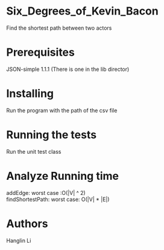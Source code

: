 # Six_Degrees_of_Kevin_Bacon
Find the shortest path between two actors

# Prerequisites
JSON-simple 1.1.1 (There is one in the lib director)

# Installing
Run the program with the path of the csv file

# Running the tests
Run the unit test class

# Analyze Running time
addEdge: worst case :O(|V| ^ 2)  
findShortestPath: worst case: O(|V| * |E|)

# Authors
Hanglin Li
